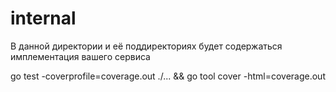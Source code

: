 # internal

В данной директории и её поддиректориях будет содержаться имплементация вашего сервиса

go test -coverprofile=coverage.out ./... && go tool cover -html=coverage.out